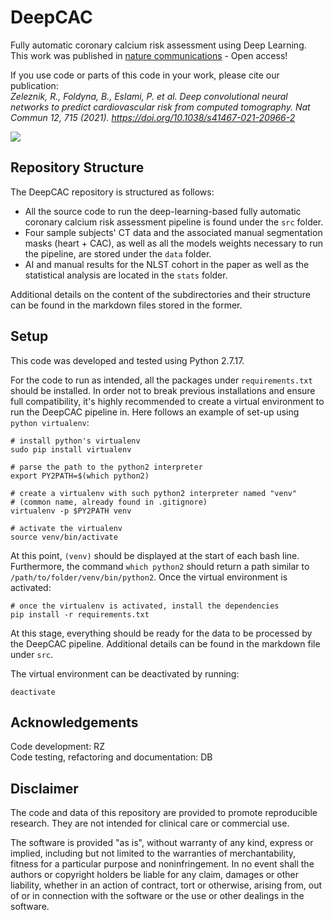 # DeepCAC

Fully automatic coronary calcium risk assessment using Deep Learning. This 
work was published in 
[nature communications](https://doi.org/10.1038/s41467-021-20966-2) 
    - Open access!

If you use code or parts of this code in your work, please cite our 
publication:  
*Zeleznik, R., Foldyna, B., Eslami, P. et al. Deep convolutional neural 
networks to predict cardiovascular risk from computed tomography.
Nat Commun 12, 715 (2021). https://doi.org/10.1038/s41467-021-20966-2*

[<img src="https://media.springernature.com/full/nature-cms/uploads/product/ncomms/header-03d2e325c0a02f6df509e5730e9be304.svg">](https://doi.org/10.1038/s41467-021-20966-2)



## Repository Structure

The DeepCAC repository is structured as follows:

* All the source code to run the deep-learning-based fully automatic coronary calcium risk assessment pipeline is found under the `src` folder.
* Four sample subjects' CT data and the associated manual segmentation masks (heart + CAC), as well as all the models weights necessary to run the pipeline, are stored under the `data` folder.
* AI and manual results for the NLST cohort in the paper as well as the statistical analysis are located in the `stats` folder.

Additional details on the content of the subdirectories and their structure can be found in the markdown files stored in the former.

## Setup

This code was developed and tested using Python 2.7.17.

For the code to run as intended, all the packages under `requirements.txt` should be installed. In order not to break previous installations and ensure full compatibility, it's highly recommended to create a virtual environment to run the DeepCAC pipeline in. Here follows an example of set-up using `python virtualenv`:

```
# install python's virtualenv
sudo pip install virtualenv

# parse the path to the python2 interpreter
export PY2PATH=$(which python2)

# create a virtualenv with such python2 interpreter named "venv"
# (common name, already found in .gitignore)
virtualenv -p $PY2PATH venv 

# activate the virtualenv
source venv/bin/activate
```

At this point, `(venv)` should be displayed at the start of each bash line. Furthermore, the command `which python2` should return a path similar to `/path/to/folder/venv/bin/python2`. Once the virtual environment is activated:

```
# once the virtualenv is activated, install the dependencies
pip install -r requirements.txt
```

At this stage, everything should be ready for the data to be processed by the DeepCAC pipeline. Additional details can be found in the markdown file under `src`.

The virtual environment can be deactivated by running:

```
deactivate
```

## Acknowledgements

Code development: RZ <br>
Code testing, refactoring and documentation: DB

## Disclaimer

The code and data of this repository are provided to promote reproducible 
research. They are not intended for clinical care or commercial use.

The software is provided "as is", without warranty of any kind, express or 
implied, including but not limited to the warranties of merchantability, 
fitness for a particular purpose and noninfringement. In no event shall the 
authors or copyright holders be liable for any claim, damages or other 
liability, whether in an action of contract, tort or otherwise, arising 
from, out of or in connection with the software or the use or other 
dealings in the software.
